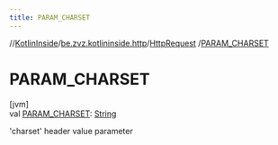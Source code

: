 ```yaml
---
title: PARAM_CHARSET
---
```

//[KotlinInside](../../../index.html)/[be.zvz.kotlininside.http](../index.html)/[HttpRequest](index.html)
/[PARAM_CHARSET](-p-a-r-a-m_-c-h-a-r-s-e-t.html)

# PARAM_CHARSET

[jvm]\
val [PARAM_CHARSET](-p-a-r-a-m_-c-h-a-r-s-e-t.html): [String](https://docs.oracle.com/javase/7/docs/api/java/lang/String.html)

'charset' header value parameter




